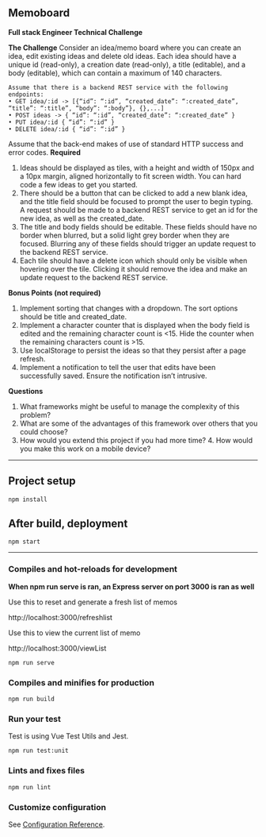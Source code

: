 ## Memoboard

**Full stack Engineer Technical Challenge**

**The Challenge**
Consider an idea/memo board where you can create an idea, edit existing ideas and delete old ideas.
Each idea should have a unique id (read-only), a creation date (read-only), a title (editable), and a body (editable), which can contain a maximum of 140 characters.

```
Assume that there is a backend REST service with the following endpoints:
• GET idea/:id -> [{“id”: “:id”, “created_date”: “:created_date”, “title”: “:title”, “body”: “:body”}, {},...]
• POST ideas -> { “id”: “:id”, “created_date”: “:created_date” }
• PUT idea/:id { “id”: “:id” }
• DELETE idea/:id { “id”: “:id” }
```
Assume that the back-end makes of use of standard HTTP success and error codes.
**Required**
1. Ideas should be displayed as tiles, with a height and width of 150px and a 10px margin, aligned horizontally to fit screen width. You can hard code a few ideas to get you started.
2. There should be a button that can be clicked to add a new blank idea, and the title field should be focused to prompt the user to begin typing. A request should be made to a backend REST service to get an id for the new idea, as well as the created_date.
3. The title and body fields should be editable. These fields should have no border when blurred, but a solid light grey border when they are focused. Blurring any of these fields should trigger an update request to the backend REST service.
4. Each tile should have a delete icon which should only be visible when hovering over the tile. Clicking it should remove the idea and make an update request to the backend REST service.

**Bonus Points (not required)**
1. Implement sorting that changes with a dropdown. The sort options should be title and created_date.
2. Implement a character counter that is displayed when the body field is edited and the remaining character count is <15. Hide the counter when the remaining characters count is >15.
3. Use localStorage to persist the ideas so that they persist after a page refresh.
4. Implement a notification to tell the user that edits have been successfully saved.
Ensure the notification isn’t intrusive.

**Questions**
1. What frameworks might be useful to manage the complexity of this problem? 
2. What are some of the advantages of this framework over others that you could
choose?
3. How would you extend this project if you had more time? 4. How would you make this work on a mobile device?

---

## Project setup
```
npm install
```

## After build, deployment
```
npm start
```

---

### Compiles and hot-reloads for development

**When npm run serve is ran, an Express server on port 3000 is ran as well**

Use this to reset and generate a fresh list of memos

http://localhost:3000/refreshlist

Use this to view the current list of memo

http://localhost:3000/viewList

```
npm run serve
```

### Compiles and minifies for production
```
npm run build
```

### Run your test
Test is using Vue Test Utils and Jest.
```
npm run test:unit
```

### Lints and fixes files
```
npm run lint
```

### Customize configuration
See [Configuration Reference](https://cli.vuejs.org/config/).